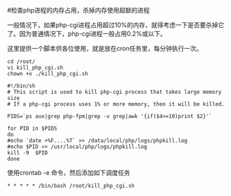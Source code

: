 
#检查php进程的内存占用，杀掉内存使用超额的进程

一般情况下，如果php-cgi进程占用超过10%的内存，就得考虑一下是否要杀掉它了。因为普通情况下，php-cgi进程一般占用0.2%或以下。

这里提供一个脚本供各位使用，就是放在cron任务里，每分钟执行一次。

```shell
cd /root/
vi kill_php_cgi.sh
chown +x ./kill_php_cgi.sh
```


```
#!/bin/sh
# This script is used to kill php-cgi process that takes large memory size
# If a php-cgi process uses 1% or more memory, then it will be killed.

PIDS=`ps aux|grep php-fpm|grep -v grep|awk '{if($4>=10)print $2}'`

for PID in $PIDS
do
#echo `date +%F....%T` >> /data/local/php/logs/phpkill.log
#echo $PID >> /usr/local/php/logs/phpkill.log
kill -9  $PID
done
```

使用crontab -e 命令，然后添加如下调度任务

```
* * * * * /bin/bash /root/kill_php_cgi.sh
```
